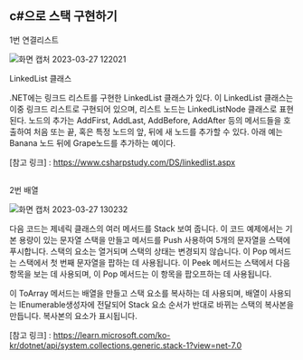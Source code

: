 ## c#으로 스택 구현하기

1번 연결리스트

![화면 캡처 2023-03-27 122021](https://user-images.githubusercontent.com/100844814/227838006-bf7430c8-673c-4351-9191-1652d22be259.png)

LinkedList<T> 클래스

.NET에는 링크드 리스트를 구현한 LinkedList<T> 클래스가 있다. 이 LinkedList 클래스는 이중 링크드 리스트로 구현되어 있으며, 리스트 노드는 LinkedListNode 클래스로 표현된다. 노드의 추가는 AddFirst, AddLast, AddBefore, AddAfter 등의 메서드들을 호출하여 처음 또는 끝, 혹은 특정 노드의 앞, 뒤에 새 노드를 추가할 수 있다. 아래 예는 Banana 노드 뒤에 Grape노드를 추가하는 예이다.

[참고 링크] : https://www.csharpstudy.com/DS/linkedlist.aspx

##


2번 배열

![화면 캡처 2023-03-27 130232](https://user-images.githubusercontent.com/100844814/227838010-990e82ae-b1b0-431f-8463-62ac563a765a.png)

다음 코드는 제네릭 클래스의 여러 메서드를 Stack<T> 보여 줍니다. 이 코드 예제에서는 기본 용량이 있는 문자열 스택을 만들고 메서드를 Push 사용하여 5개의 문자열을 스택에 푸시합니다. 스택의 요소는 열거되며 스택의 상태는 변경되지 않습니다. 이 Pop 메서드는 스택에서 첫 번째 문자열을 팝하는 데 사용됩니다. 이 Peek 메서드는 스택에서 다음 항목을 보는 데 사용되며, 이 Pop 메서드는 이 항목을 팝오프하는 데 사용됩니다.

이 ToArray 메서드는 배열을 만들고 스택 요소를 복사하는 데 사용되며, 배열이 사용되는 IEnumerable<T>생성자에 전달되어 Stack<T> 요소 순서가 반대로 바뀌는 스택의 복사본을 만듭니다. 복사본의 요소가 표시됩니다.

[참고 링크] : https://learn.microsoft.com/ko-kr/dotnet/api/system.collections.generic.stack-1?view=net-7.0 
